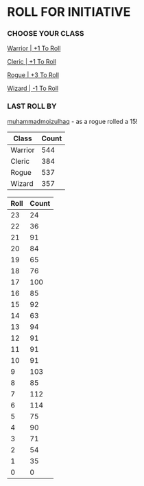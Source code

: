 # ROLL FOR INITIATIVE
### CHOOSE YOUR CLASS

[Warrior | +1 To Roll](https://github.com/benjaminsampica/benjaminsampica/issues/new?title=roll%7Cwarrior&body=Just+click+%27Submit+new+issue%27.)

[Cleric | +1 To Roll](https://github.com/benjaminsampica/benjaminsampica/issues/new?title=roll%7Ccleric&body=Just+click+%27Submit+new+issue%27.)

[Rogue | +3 To Roll](https://github.com/benjaminsampica/benjaminsampica/issues/new?title=roll%7Crogue&body=Just+click+%27Submit+new+issue%27.)

[Wizard | -1 To Roll](https://github.com/benjaminsampica/benjaminsampica/issues/new?title=roll%7Cwizard&body=Just+click+%27Submit+new+issue%27.)
### LAST ROLL BY
[muhammadmoizulhaq](https://www.github.com/muhammadmoizulhaq) - as a rogue rolled a 15!

|Class|Count|
|-|-|
|Warrior|544|
|Cleric|384|
|Rogue|537|
|Wizard|357|

|Roll|Count|
|-|-|
|23|24
|22|36
|21|91
|20|84
|19|65
|18|76
|17|100
|16|85
|15|92
|14|63
|13|94
|12|91
|11|91
|10|91
|9|103
|8|85
|7|112
|6|114
|5|75
|4|90
|3|71
|2|54
|1|35
|0|0
